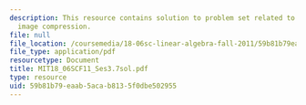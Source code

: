```yaml
---
description: This resource contains solution to problem set related to change of basis;
  image compression.
file: null
file_location: /coursemedia/18-06sc-linear-algebra-fall-2011/59b81b79eaab5acab8135f0dbe502955_MIT18_06SCF11_Ses3.7sol.pdf
file_type: application/pdf
resourcetype: Document
title: MIT18_06SCF11_Ses3.7sol.pdf
type: resource
uid: 59b81b79-eaab-5aca-b813-5f0dbe502955
---
```

